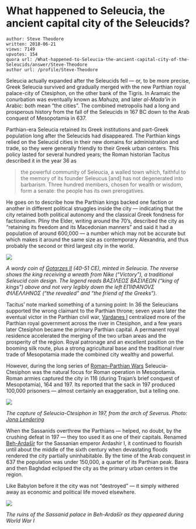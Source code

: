 # What happened to Seleucia, the ancient capital city of the Seleucids?

	author: Steve Theodore
	written: 2018-06-21
	views: 7149
	upvotes: 154
	quora url: /What-happened-to-Seleucia-the-ancient-capital-city-of-the-Seleucids/answer/Steve-Theodore
	author url: /profile/Steve-Theodore


Seleucia actually expanded after the Seleucids fell — or, to be more precise, Greek Seleucia survived and gradually merged with the new Parthian royal palace-city of Ctesiphon, on the other bank of the Tigris. In Aramaic the conurbation was eventually known as _Mahuza,_  and later _al-Mada'in_ in Arabic: both mean “the cities”. The combined metropolis had a long and prosperous history from the fall of the Seleucids in 167 BC down to the Arab conquest of Mesopotamia in 637.

Parthian-era Seleucia retained its Greek institutions and part-Greek population long after the Seleucids had disappeared. The Parthian kings relied on the Seleucid cities in their new domains for administration and trade, so they were generally friendly to their Greek urban centers. This policy lasted for several hundred years; the Roman historian Tacitus described it in the year 36 as

> the powerful community of Seleucia, a walled town which, faithful to the memory of its founder Seleucus [and] has not degenerated into barbarism. Three hundred members, chosen for wealth or wisdom, form a senate: the people has its own prerogatives.

He goes on to describe how the Parthian kings backed one faction or another in different political struggles inside the city — indicating that the city retained both political autonomy and the classical Greek fondness for factionalism. Pliny the Elder, writing around the 70’s, described the city as “retaining its freedom and its Macedonian manners” and said it had a population of around 600,000 — a number which may not be accurate but which makes it around the same size as contemporary Alexandria, and thus probably the second or third largest city in the world.

![](https://qph.fs.quoracdn.net/main-qimg-e059a78848b3d2a9e73655f5eab58ffb)

_A wordy coin of_ _[Gotarzes II](https://en.wikipedia.org/wiki/Gotarzes_II_of_Parthia)_ _(40-51 CE), minted in Seleucia. The reverse shows the king receiving a wreath from Nike (“Victory”), a traditional Seleucid coin design. The legend reads BAΣIΛEΩΣ BAΣIΛEΩN (“king of kings”) above and not very legibly down the left EΠIΦANOVΣ ΦIΛEΛΛHNOΣ (“the revealed” and “the friend of the Greeks”)._ 

Tacitus’ note marked something of a turning point: In 36 the Seleucians supported the wrong claimant to the Parthian throne; seven years later the eventual victor in the Parthian civil war, [Vardanes I](https://theodora.com/encyclopedia/v/vardanes_i.html) centralized more of the Parthian royal government across the river in Ctesiphon, and a few years later Ctesiphon became the primary Parthian capital. A permanent royal residence accelerated the merging of the two urban areas and the prosperity of the region. Royal patronage and an excellent position on the booming silk route, plus a strong agricultural base and the traditional river trade of Mesopotamia made the combined city wealthy and powerful.

However, during the long series of [Roman–Parthian Wars](https://en.wikipedia.org/wiki/Roman%E2%80%93Parthian_Wars) Seleucia-Ctesiphon was the natural focus for Roman operation in Mesopotamia. Roman armies captured the city in 116 (during Trajan’s brief conquest of Mesopotamia), 164 and 197. Its reported that the sack in 197 produced 100,000 prisoners — almost certainly an exaggeration, but a telling one.

![](https://qph.fs.quoracdn.net/main-qimg-129bbbc0cba7c36df9bd5b87644bf301)

_The capture of Seleucia-Ctesiphon in 197, from the arch of Severus. Photo:_ _[Jona Lendering](http://www.livius.org/pictures/italy/rome/rome-forum-romanum/rome-forum-arch-of-severus/arch-of-severus-relief-west-left/)_ 

When the Sassanids overthrew the Parthians — helped, no doubt, by the crushing defeat in 197 — they too used it as one of their capitals. Renamed [Beh-Ardašīr](http://www.iranicaonline.org/articles/beh-ardasir-mid) for the Sassanian emperor Ardashir I, it continued to flourish until about the middle of the sixth century when devastating floods rendered the city partially uninhabitable. By the time of the Arab conquest in 637 the population was under 150,000, a quarter of its Parthian peak. Basra and then Baghdad eclipsed the city as the primary urban centers in the region.

Like Babylon before it the city was not “destroyed” — it simply withered away as economic and political life moved elsewhere.

![](https://qph.fs.quoracdn.net/main-qimg-eacfaca8a2b53e7a95110c8227257749)

_The ruins of the Sassanid palace in Beh-Ardašīr as they appeared during World War I_ 


